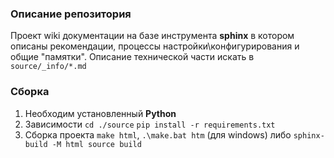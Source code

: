 ### Описание репозитория

Проект wiki документации на базе инструмента **sphinx** в котором описаны рекомендации, процессы настройки\конфигурирования и общие "памятки".
Описание технической части искать в `source/_info/*.md`

### Сборка

1. Необходим установленный **Python**
2. Зависимости `cd ./source` `pip install -r requirements.txt`
3. Сборка проекта `make html`, `.\make.bat htm` (для windows) либо `sphinx-build -M html source build`
